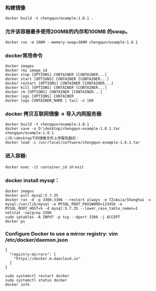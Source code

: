 ### 构建镜像
`docker build -t chengqun/example:1.0.1 .`

### 允许该容器最多使用200MB的内存和100MB 的swap。
`docker run -m 200M --memory-swap=300M chengqun/example:1.0.1`

### docker常用命令
```
docker images
docker rmi image_id
docker stop [OPTIONS] CONTAINER [CONTAINER...]
docker start [OPTIONS] CONTAINER [CONTAINER...]
docker restart [OPTIONS] CONTAINER [CONTAINER...]
docker kill [OPTIONS] CONTAINER [CONTAINER...]
docker rm [OPTIONS] CONTAINER [CONTAINER...]
docker logs [OPTIONS] CONTAINER
docker logs CONTAINER_NAME | tail -n 100
```

### docker 拷贝互联网镜像 -> 导入内网服务器
```
docker build -t chengqun/example:1.0.1 .
docker save -o D:\desktop/chengqun-example-1.0.1.tar   chengqun/example:1.0.1
//D:\desktop下的镜像文件上传服务器后：
docker load -i /usr/local/software/chengqun-example-1.0.1.tar
```


### 进入容器: 
`docker exec -it container_id sh`
`exit`


### docker install mysql：
```
docker images
docker pull mysql:5.7.35
docker run -d -p 3306:3306 --restart always -e TZ=Asia/Shanghai -v mysql:/var/lib/mysql -e MYSQL_ROOT_PASSWORD=123456 -e MYSQL_ROOT_HOST=% -d mysql:5.7.35 --lower_case_table_names=1
netstat -na|grep 3306
sudo iptables -A INPUT -p tcp --dport 3306 -j ACCEPT
docker ps
```

###  Configure Docker to use a mirror registry: vim /etc/docker/daemon.json
```
{
  "registry-mirrors": [
    "https://docker.m.daocloud.io"
  ]
}

sudo systemctl restart docker
sudo systemctl status docker
docker info
```


